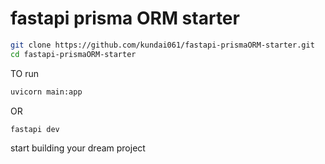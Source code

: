 # fastapi prisma ORM starter
```bash
git clone https://github.com/kundai061/fastapi-prismaORM-starter.git
cd fastapi-prismaORM-starter

```
TO run
```bash
uvicorn main:app
```
OR
```bash
fastapi dev
```
start building your dream project
